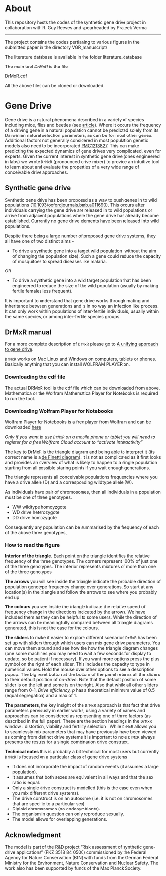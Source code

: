 # About

This repository hosts the codes of the synthetic gene drive project in collaboration with R. Guy Reeves and spearheaded by Prateek Verma
***

The project contains the codes pertianing to various figures in the submitted paper in the directory 
VGR_manuscript/

The literature database is available in the folder
literature_database

The main tool *DrMxR* is the file

DrMxR.cdf

All the above files can be cloned or downloaded.


# Gene Drive

Gene drive is a natural phenomena described in a variety of species including mice, flies and beetles (see [article](https://www.genetics.org/content/13/6/488.article-info)). Where it occurs the frequency of a driving gene in a natural population cannot be predicted solely from its Darwinian natural selection parameters, as can be for most other genes. Additional factors not generally considered in most population genetic models also need to be incorporated [PMC1213827](PMC1213827). This can make predicting the expected dynamics of gene drives very complicated, even for experts. 
Given the current interest in synthetic gene drive (ones engineered in labs) we wrote ``DrMxR`` (pronounced drive mixer) to provide an intuitive tool to learn about and evaluate the properties of a very wide range of conceivable drive approaches.

## Synthetic gene drive

Synthetic gene drive has been proposed as a way to push genes in to wild populations ([10.1093/oxfordjournals.bmb.a011690](https://doi.org/10.1093/oxfordjournals.bmb.a011690)). This occurs after individuals carrying the gene drive are released  in to wild populations or arrive from adjacent populations where the gene drive has already become established. Currently no gene drive elements have been released into wild populations.

Despite there being a large number of proposed gene drive systems, they all have one of two distinct aims - 

- To drive a synthetic gene into a target wild population (without the aim of changing the population size). Such a gene could reduce the capacity of mosquitoes to spread diseases like malaria.

OR

- To drive a synthetic gene into a wild target population that has been engineered to reduce the size of the wild population (usually by making fertile females less frequent).


It is important to understand that gene drive works through mating and inheritance between generations and is in no way an infection like process. It can only work within populations of inter-fertile individuals, usually within the same species, or among inter-fertile species groups.

## DrMxR manual

For a more complete description of ``DrMxR`` please go to [A unifying approach to gene drive](linktopaper).


``DrMxR`` works on Mac Linux and Windows on computers, tablets or phones. 
Basically anything that you can install WOLFRAM PLAYER on.


### Downloading the cdf file

The actual DRMxR tool is the cdf file which can be downloaded from above.
Mathematica or the Wolfram Mathematica Player for Notebooks is required to run the tool.

### Downloading Wolfram Player for Notebooks

Wolfram Player for Notebooks is a free player from Wolfram and can be downloaded [here](https://www.wolfram.com/player/)

*Only if you want to use ``DrMxR`` on a mobile phone or tablet you will need to register for a free Wolfram Cloud account to “activate interactivity”*

The key to DrMxR is the triangle diagram and being able to interpret it (its correct name is a [de Finetti diagram](https://en.wikipedia.org/wiki/De_Finetti_diagram)). It is not as complicated as it first looks and provides an overview of what is likely to happen to a single population starting from all possible staring points if you wait enough generations.

The triangle represents all conceivable populations frequencies where you have a drive allele (D) and a corresponding wildtype allele (W).

As individuals have pair of chromosomes, then all individuals in a population must be one of three genotypes.

- WW 	wildtype homoyzgote
- WD 	drive heterozygote 
- DD 	drive homozygote

Consequently any population can be summarised by the frequency of each of the above three genotypes,
<!--![alt text](figure_toolbar.png)-->

<!--genotype  | Population A | Population B | Population C | Population D
--- | --- | --- | --- | ---
WW | 100% | 0% | 15% | 70%
WD | 0% | 0% | 50% | 0%
DD | 0% | 100% | 35% | 30%
 | all wildtype, wild population without any drive elements  | all drive homozygotes, gene drive has replaced any WW individuals that once existed  | A population where all three genotypes are present | A population that is a mix of wildtype and drive homozygotes, such as might occur immediately after the release or arrival of the latter.-->

### How to read the figure

**Interior of the triangle.** Each point on the triangle identifies the relative frequency of the three genotypes. The corners represent 100% of just one of the three genotypes. The interior represents mixtures of more than one of the three genotypes

<!--{no arrows no colour , genotypes on corners. mark populations A-D and }-->

**The arrows** you will see inside the triangle indicate the probable direction of population genotype frequency change over generations. So start at any location(s) in the triangle and follow the arrows to see where you probably end up

<!--- for example these in these three diagrams.
Triangle 1 regardless of what population frequency you start at the DD genotype will tend to increase and if you wait for enough generations all WD and WW genotypes will be eliminated - this can be thought of successful gene drive / population replacement
Triangle 2 regardless of what population frequency you start at the WW genotype will tend to increase and if you wait for enough generations all WD and DD genotypes will be eliminated - this can be thought of as a return to a wild population or drive reversal. 
Triangle 3 If you start from a point on the triangle where WW individuals are more frequent than DD individuals (the left side of the triangle) then WD and DD genotypes will be eliminated. However ,if you start from a point on the triangle where WW individuals are less frequent than DD individuals (the right side of the triangle) then WD and WW genotypes will be eliminated.
{no colour with arrows three triangles , 1, DD eq 2++ eq, 3 underdominant , genotypes on corners }-->

**The colours** you see inside the triangle indicate the relative speed of frequency change in the directions indicated by the arrows. We have included them as they can be helpful to some users. While the direction of the arrows can be meaningfully compared between all triangle diagrams generated, this is not the case for the colours.
<!--{same three triangles as above but with colours }-->


**The sliders** to make it easier to explore different scenarios ``DrMxR`` has been set up with sliders through which users can mix gene drive parameters. You can move them around and see how the how the triangle diagram changes (one some machines you may need to wait a few seconds for display to update, so be patient if necessary).
If you want more options press the plus symbol on the right of each slider. This includes the capacity to type in numerical values. Hold the mouse over other options to see a description popup.
The big reset button at the bottom of the panel returns all the sliders to their default position of *no-drive*.
Note that the default position of some slider is on the left and some is on the right. Also that while 
all other sliders range from 0-1, *Drive efficiency, p* has a theoretical minimum value of 0.5 (equal segregation) and a max of 1.


**The parameters**, the key insight of the ``DrMxR`` approach is that fact that drive parameters perviously in earlier works, using a variety of names and approaches can be considered as representing one of three factors (as described in the full paper). These are the section headings in the ``DrMxR`` window : distortion, viability and fertility selection  
While ``DrMxR`` allows you to seamlessly mix parameters that may have previously have been viewed as coming from distinct drive systems it is important to note ``DrMxR`` always presents the results for a single combination drive construct.

<!--Parameter Description-->

**Technical notes** this is probably a bit technical for most users but currently ``DrMxR`` is focused on a particular class of gene drive systems 

* It does not incorporate the impact of random events (it assumes a large population).
* It assumes that both sexes are equivalent in all ways and that the sex ratio is equal.
* Only a single drive construct is modelled (this is the case even when you mix different drive systems).
* The drive construct is on an autosome (i.e. it is not on chromosomes that are specific to a particular sex)
* Diploid chromosomes (no endosymbionts).
* The organism in question can only reproduce sexually. 
* The model allows for overlapping generations.

## Acknowledgment
The model is part of the R&D project “Risk assessment of synthetic gene-drive applications” (FKZ 3518 84 0500) commissioned by the Federal Agency for Nature Conservation (BfN) with funds from the German Federal Ministry for the Environment, Nature Conservation and Nuclear Safety. The work also has been supported by funds of the Max Planck Society.
